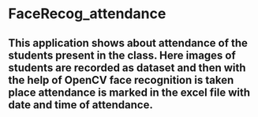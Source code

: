 # FaceRecog_attendance

## This application shows about attendance of the students present in the class. Here images of students are recorded as dataset and then with the help of OpenCV face recognition is taken place attendance is marked in the excel file with date and time of attendance.  
